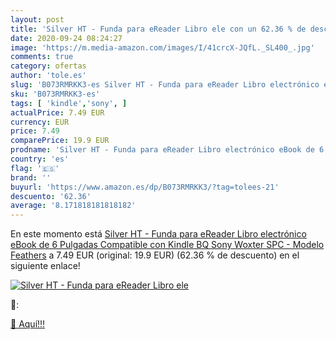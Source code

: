 ```yaml
---
layout: post
title: 'Silver HT - Funda para eReader Libro ele con un 62.36 % de descuento'
date: 2020-09-24 08:24:27
image: 'https://m.media-amazon.com/images/I/41crcX-JQfL._SL400_.jpg'
comments: true
category: ofertas
author: 'tole.es'
slug: 'B073RMRKK3-es Silver HT - Funda para eReader Libro electrónico eBook de...'
sku: 'B073RMRKK3-es'
tags: [ 'kindle','sony', ]
actualPrice: 7.49 EUR
currency: EUR
price: 7.49
comparePrice: 19.9 EUR
prodname: 'Silver HT - Funda para eReader Libro electrónico eBook de 6 Pulgadas Compatible con Kindle  BQ  Sony  Woxter  SPC - Modelo Feathers'
country: 'es'
flag: '🇪🇸'
brand: ''
buyurl: 'https://www.amazon.es/dp/B073RMRKK3/?tag=tolees-21'
descuento: '62.36'
average: '8.171818181818182'
---
```


En este momento está [Silver HT - Funda para eReader Libro electrónico eBook de 6 Pulgadas Compatible con Kindle  BQ  Sony  Woxter  SPC - Modelo Feathers](https://www.amazon.es/dp/B073RMRKK3/?tag=tolees-21) a 7.49 EUR (original: 19.9 EUR) (62.36 %  de descuento) en el siguiente enlace!

[![Silver HT - Funda para eReader Libro ele](https://m.media-amazon.com/images/I/41crcX-JQfL._SL400_.jpg)](https://www.amazon.es/dp/B073RMRKK3/?tag=tolees-21)

🔎:


[🛒 Aquí!!!](https://www.amazon.es/dp/B073RMRKK3/?tag=tolees-21)

